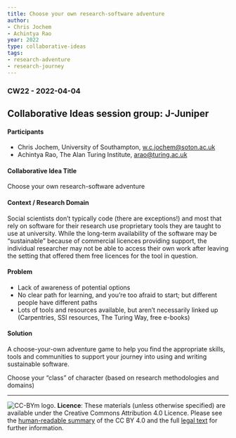 ```yaml
---
title: Choose your own research-software adventure
author:
- Chris Jochem
- Achintya Rao
year: 2022
type: collaborative-ideas
tags:
- research-adventure
- research-journey
---
```


### CW22 - 2022-04-04

## **Collaborative Ideas session group: J-Juniper**

#### **Participants**

* Chris Jochem, University of Southampton, w.c.jochem@soton.ac.uk
* Achintya Rao, The Alan Turing Institute, arao@turing.ac.uk

#### **Collaborative Idea Title**

Choose your own research-software adventure

#### **Context / Research Domain**

Social scientists don’t typically code (there are exceptions!) and most that rely on software for their research use proprietary tools they are taught to use at university. While the long-term availability of the software may be “sustainable” because of commercial licences providing support, the individual researcher may not be able to access their own work after leaving the setting that offered them free licences for the tool in question.

#### **Problem**

* Lack of awareness of potential options
* No clear path for learning, and you’re too afraid to start; but different people have different paths
* Lots of tools and resources available, but aren’t necessarily linked up (Carpentries, SSI resources, The Turing Way, free e-books)

#### **Solution**

A choose-your-own adventure game to help you find the appropriate skills, tools and communities to support your journey into using and writing sustainable software.

Choose your “class” of character (based on research methodologies and domains)

---

![CC-BYm logo.](../images/cc-by.png)
 **Licence**: These materials (unless otherwise specified) are available under the Creative Commons Attribution 4.0 Licence. Please see the [human-readable summary](https://www.google.com/url?q=https://creativecommons.org/licenses/by/4.0/&sa=D&source=editors&ust=1647284471041735&usg=AOvVaw0rLZbAx1yL3-r-nSSlPyrv) of the CC BY 4.0 and the full [legal text](https://www.google.com/url?q=https://creativecommons.org/licenses/by/4.0/legalcode&sa=D&source=editors&ust=1647284471041915&usg=AOvVaw2xdf645NMRK020RVu2EDty) for further information.

